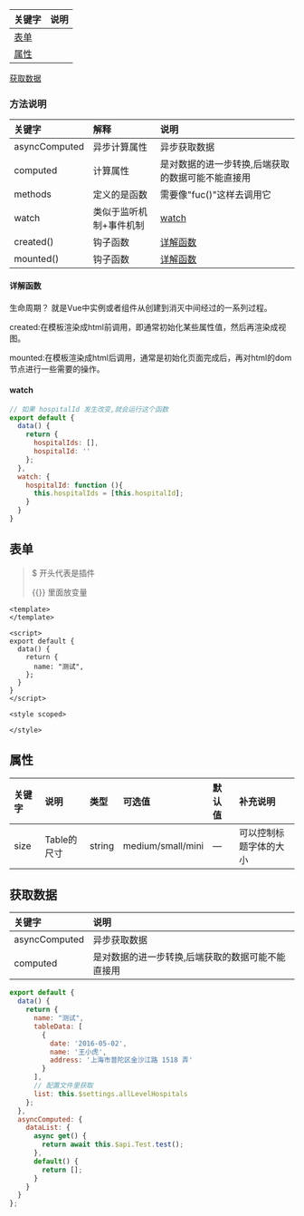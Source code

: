 关键字|说明
:---|:---
[表单](#表单) |
[属性](#属性) |
[获取数据](#获取数据) 

### 方法说明
关键字|解释|说明
:---|:---|:---
asyncComputed | 异步计算属性 | 异步获取数据
computed | 计算属性 | 是对数据的进一步转换,后端获取的数据可能不能直接用
methods | 定义的是函数 | 需要像"fuc()"这样去调用它
watch | 类似于监听机制+事件机制 | [watch](#watch)
created() | 钩子函数 | [详解函数](#详解函数)
mounted() | 钩子函数 | [详解函数](#详解函数)


#### 详解函数

生命周期？ 就是Vue中实例或者组件从创建到消灭中间经过的一系列过程。

created:在模板渲染成html前调用，即通常初始化某些属性值，然后再渲染成视图。

mounted:在模板渲染成html后调用，通常是初始化页面完成后，再对html的dom节点进行一些需要的操作。

#### watch
```javascript
// 如果 hospitalId 发生改变,就会运行这个函数
export default {
  data() {
    return {
      hospitalIds: [],
      hospitalId: ''
    };
  },
  watch: {
    hospitalId: function (){
      this.hospitalIds = [this.hospitalId];
    }
  }
}
```
                   
## 表单
> $ 开头代表是插件
>
> {{}} 里面放变量
```vue
<template>
</template>

<script>
export default {
  data() {
    return {
      name: "测试",
    };
  }
}
</script>

<style scoped>

</style>
```

## 属性

关键字|说明|类型|可选值|默认值|补充说明
:---|:---|:---|:---|:---|:---
size | Table的尺寸 | string | medium/small/mini | — | 可以控制标题字体的大小


## 获取数据

关键字|说明
:---|:---
asyncComputed | 异步获取数据
computed | 是对数据的进一步转换,后端获取的数据可能不能直接用
```javascript
export default {
  data() {
    return {
      name: "测试",
      tableData: [
        {
          date: '2016-05-02',
          name: '王小虎',
          address: '上海市普陀区金沙江路 1518 弄'
        }
      ],
      // 配置文件里获取
      list: this.$settings.allLevelHospitals
    };
  },
  asyncComputed: {
    dataList: {
      async get() {
        return await this.$api.Test.test();
      },
      default() {
        return [];
      }
    }
  }
};
```